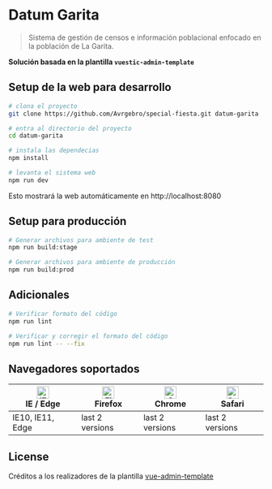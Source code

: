 # Datum Garita

> Sistema de gestión de censos e información poblacional enfocado en la población de La Garita.

**Solución basada en la plantilla `vuestic-admin-template`**

## Setup de la web para desarrollo


```bash
# clona el proyecto
git clone https://github.com/Avrgebro/special-fiesta.git datum-garita

# entra al directorio del proyecto
cd datum-garita

# instala las dependecias
npm install

# levanta el sistema web
npm run dev
```

Esto mostrará la web automáticamente en http://localhost:8080

## Setup para producción

```bash
# Generar archivos para ambiente de test
npm run build:stage

# Generar archivos para ambiente de producción
npm run build:prod
```

## Adicionales

```bash
# Verificar formato del código
npm run lint

# Verificar y corregir el formato del código
npm run lint -- --fix
```


## Navegadores soportados

| [<img src="https://raw.githubusercontent.com/alrra/browser-logos/master/src/edge/edge_48x48.png" alt="IE / Edge" width="24px" height="24px" />](http://godban.github.io/browsers-support-badges/)</br>IE / Edge | [<img src="https://raw.githubusercontent.com/alrra/browser-logos/master/src/firefox/firefox_48x48.png" alt="Firefox" width="24px" height="24px" />](http://godban.github.io/browsers-support-badges/)</br>Firefox | [<img src="https://raw.githubusercontent.com/alrra/browser-logos/master/src/chrome/chrome_48x48.png" alt="Chrome" width="24px" height="24px" />](http://godban.github.io/browsers-support-badges/)</br>Chrome | [<img src="https://raw.githubusercontent.com/alrra/browser-logos/master/src/safari/safari_48x48.png" alt="Safari" width="24px" height="24px" />](http://godban.github.io/browsers-support-badges/)</br>Safari |
| --------- | --------- | --------- | --------- |
| IE10, IE11, Edge| last 2 versions| last 2 versions| last 2 versions

## License

Créditos a los realizadores de la plantilla [vue-admin-template](https://github.com/PanJiaChen/vue-admin-template)
